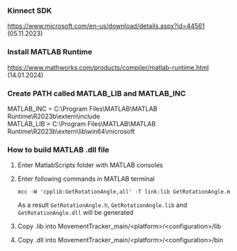 ### Kinnect SDK
https://www.microsoft.com/en-us/download/details.aspx?id=44561 (05.11.2023)

### Install MATLAB Runtime

https://www.mathworks.com/products/compiler/matlab-runtime.html (14.01.2024)

### Create PATH called MATLAB_LIB and MATLAB_INC
MATLAB_INC = C:\Program Files\MATLAB\MATLAB Runtime\R2023b\extern\include </br>
MATLAB_LIB = C:\Program Files\MATLAB\MATLAB Runtime\R2023b\extern\lib\win64\microsoft

### How to build MATLAB .dll file
1. Enter MatlabScripts folder with MATLAB consoles
2. Enter following commands in MATLAB terminal
    ```
    mcc -W 'cpplib:GetRotationAngle,all' -T link:lib GetRotationAngle.m
    ```
    As a result `GetRotationAngle.h`, `GetRotationAngle.lib` and `GetRotationAngle.dll` will be generated

3. Copy .lib into MovementTracker_main/\<platform>/\<configuration>/lib
4. Copy .dll into MovementTracker_main/\<platform>/\<configuration>/bin

